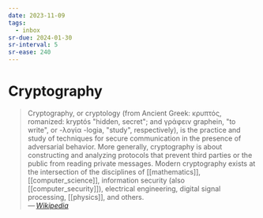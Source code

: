 ```yaml
---
date: 2023-11-09
tags:
  - inbox
sr-due: 2024-01-30
sr-interval: 5
sr-ease: 240
---
```


# Cryptography

> Cryptography, or cryptology (from Ancient Greek: κρυπτός, romanized: kryptós
> "hidden, secret"; and γράφειν graphein, "to write", or -λογία -logia, "study",
> respectively), is the practice and study of techniques for secure
> communication in the presence of adversarial behavior. More generally,
> cryptography is about constructing and analyzing protocols that prevent third
> parties or the public from reading private messages. Modern cryptography
> exists at the intersection of the disciplines of [[mathematics]],
> [[computer_science]], information security (also [[computer_security]]),
> electrical engineering, digital signal processing, [[physics]], and others.\
> — <cite>[Wikipedia](https://en.wikipedia.org/wiki/Cryptography)</cite>
